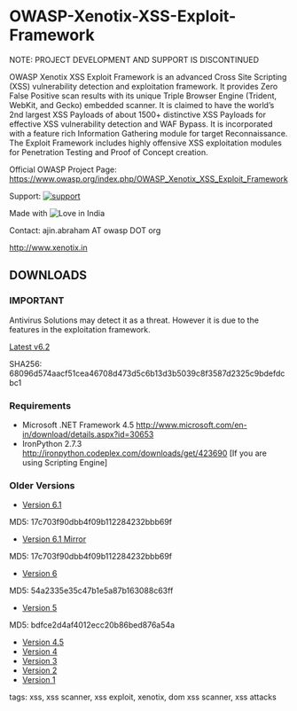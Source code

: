 OWASP-Xenotix-XSS-Exploit-Framework
===================================

NOTE: PROJECT DEVELOPMENT AND SUPPORT IS DISCONTINUED

OWASP Xenotix XSS Exploit Framework is an advanced Cross Site Scripting (XSS) vulnerability detection and exploitation framework. It provides Zero False Positive scan results with its unique Triple Browser Engine (Trident, WebKit, and Gecko) embedded scanner. It is claimed to have the world’s 2nd largest XSS Payloads of about 1500+ distinctive XSS Payloads for effective XSS vulnerability detection and WAF Bypass. It is incorporated with a feature rich Information Gathering module for target Reconnaissance. The Exploit Framework includes highly offensive XSS exploitation modules for Penetration Testing and Proof of Concept creation.

Official OWASP Project Page: https://www.owasp.org/index.php/OWASP_Xenotix_XSS_Exploit_Framework

Support: [![support](https://baikal.io/badges/ajinabraham/xenotix)](https://baikal.io/ajinabraham/xenotix)

Made with <img src="https://cloud.githubusercontent.com/assets/4301109/16754758/82e3a63c-4813-11e6-9430-6015d98aeaab.png" alt="Love"> in India

Contact: ajin.abraham AT owasp DOT org

http://www.xenotix.in

## DOWNLOADS ##

### IMPORTANT ###
Antivirus Solutions may detect it as a threat. However it is due to the features in the exploitation framework.

[Latest v6.2](https://drive.google.com/file/d/0B_Ci-1YbMqshNHc3RFRPTzcyM00/view?usp=sharing)

SHA256: 68096d574aacf51cea46708d473d5c6b13d3b5039c8f3587d2325c9bdefdcbc1

### Requirements ###
* Microsoft .NET Framework 4.5 http://www.microsoft.com/en-in/download/details.aspx?id=30653
* IronPython 2.7.3 http://ironpython.codeplex.com/downloads/get/423690 [If you are using Scripting Engine]

### Older Versions ###
* [Version 6.1](http://opensecurity.in/downloads/OWASP_Xenotix_XSS_Exploit_Framework_V6.1.zip)

MD5: 17c703f90dbb4f09b112284232bbb69f
* [Version 6.1 Mirror](https://drive.google.com/file/d/0B_Ci-1YbMqshNm5WRlRRTllqcG8/view)

MD5: 17c703f90dbb4f09b112284232bbb69f
* [Version 6](http://opensecurity.in/downloads/OWASP_Xenotix_XSS_Exploit_Framework_V6.zip)

MD5: 54a2335e35c47b1e5a87b163088c63ff
* [Version 5](http://opensecurity.in/downloads/OWASP_Xenotix_XSS_Exploit_Framework_V5.rar)

MD5: bdfce2d4af4012ecc20b86bed876a54a
* [Version 4.5](http://opensecurity.in/downloads/Xenotix_XSS_Exploit_Framework_v4.5.rar)
* [Version 4](https://www.dropbox.com/s/ookdse6pyszh736/Xenotix%20XSS%20Exploit%20Framework%20V4.rar)
* [Version 3](https://www.owasp.org/index.php/File:OWASP_Xenotix_XSS_Exploit_Framework_v3_2013.zip)
* [Version 2](https://www.owasp.org/index.php/File:Xenotix_XSS_Exploit_Framework_2013_v2.zip)
* [Version 1](https://www.owasp.org/index.php/File:Xenotix_XSS_Exploitation_Framework.zip)


tags: xss, xss scanner, xss exploit, xenotix, dom xss scanner, xss attacks
